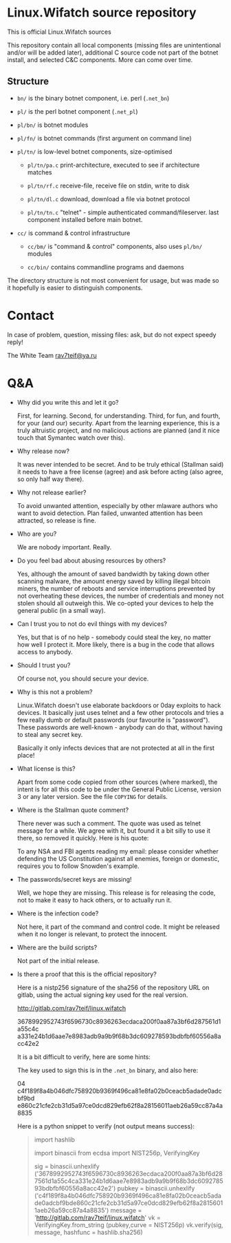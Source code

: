# Linux.Wifatch source repository

This is official Linux.Wifatch sources

This repository contain all local components (missing files are
unintentional and/or will be added later), additional C source code not
part of the botnet install, and selected C&C components. More can come
over time.

## Structure

* `bn/` is the binary botnet component, i.e. perl (`.net_bn`)

* `pl/` is the perl botnet component (`.net_pl`)

* `pl/bn/` is botnet modules

* `pl/fn/` is botnet commands (first argument on command line)

* `pl/tn/` is low-level botnet components, size-optimised

   * `pl/tn/pa.c` print-architecture, executed to see if architecture matches

   * `pl/tn/rf.c` receive-file, receive file on stdin, write to disk

   * `pl/tn/dl.c` download, download a file via botnet protocol

   * `pl/tn/tn.c` "telnet" - simple authenticated command/fileserver. last
      component installed before main botnet.

* `cc/` is command & control infrastructure

   * `cc/bm/` is "command & control" components, also uses `pl/bn/` modules

   * `cc/bin/` contains commandline programs and daemons

The directory structure is not most convenient for usage, but was made so it hopefully
is easier to distinguish components.

# Contact

In case of problem, question, missing files: ask, but do not expect speedy
reply!

The White Team <rav7teif@ya.ru>

# Q&A

* Why did you write this and let it go?

  First, for learning. Second, for understanding. Third, for fun, and
  fourth, for your (and our) security. Apart from the learning experience,
  this is a truly altruistic project, and no malicious actions are planned
  (and it nice touch that Symantec watch over this).

* Why release now?

  It was never intended to be secret. And to be truly ethical (Stallman
  said) it needs to have a free license (agree) and ask before acting (also
  agree, so only half way there).

* Why not release earlier?

  To avoid unwanted attention, especially by other mlaware authors who want
  to avoid detection. Plan failed, unwanted attention has been attracted, so
  release is fine.

* Who are you?

  We are nobody important. Really.

* Do you feel bad about abusing resources by others?

  Yes, although the amount of saved bandwidth by taking down other
  scanning malware, the amount energy saved by killing illegal bitcoin
  miners, the number of reboots and service interruptions prevented by
  not overheating these devices, the number of credentials and money not
  stolen should all outweigh this. We co-opted your devices to help the
  general public (in a small way).

* Can I trust you to not do evil things with my devices?

  Yes, but that is of no help - somebody could steal the key, no matter
  how well I protect it. More likely, there is a bug in the code that
  allows access to anybody.

* Should I trust you?

  Of course not, you should secure your device.

* Why is this not a problem?

  Linux.Wifatch doesn't use elaborate backdoors or 0day exploits to
  hack devices. It basically just uses telnet and a few other protocols
  and tries a few really dumb or default passwords (our favourite is
  "password"). These passwords are well-known - anybody can do that,
  without having to steal any secret key.

  Basically it only infects devices that are not protected at all in the
  first place!

* What license is this?

  Apart from some code copied from other sources (where marked), the intent
  is for all this code to be under the General Public License, version 3 or
  any later version. See the file `COPYING` for details.

* Where is the Stallman quote comment?

  There never was such a comment. The quote was used as telnet message for
  a while. We agree with it, but found it a bit silly to use it there, so
  removed it quickly. Here is his quote:

  To any NSA and FBI agents reading my email: please consider
  whether defending the US Constitution against all enemies,
  foreign or domestic, requires you to follow Snowden's example.

* The passwords/secret keys are missing!

  Well, we hope they are missing. This release is for releasing the code,
  not to make it easy to hack others, or to actually run it.

* Where is the infection code?

  Not here, it part of the command and control code. It might be released
  when it no longer is relevant, to protect the innocent.

* Where are the build scripts?

  Not part of the initial release.

* Is there a proof that this is the official repository?

  Here is a nistp256 signature of the sha256 of the repository URL on
  gitlab, using the actual signing key used for the real version.

  http://gitlab.com/rav7teif/linux.wifatch

  3678992952743f6596730c8936263ecdaca200f0aa87a3bf6d287561d1a55c4c
  a331e24b1d6aae7e8983adb9a9b9f68b3dc609278593bdbfbf60556a8acc42e2

  It is a bit difficult to verify, here are some hints:

  The key used to sign this is in the `.net_bn` binary, and also here:

  04
  c4f189f8a4b046dfc758920b9369f496ca81e8fa02b0ceacb5adade0adcbf9bd
  e860c21cfe2cb31d5a97ce0dcd829efb62f8a28156011aeb26a59cc87a4a8835

  Here is a python snippet to verify (not output means success):

  > import hashlib
  >
  > import binascii
  > from ecdsa import NIST256p, VerifyingKey
  >
  > sig = binascii.unhexlify ('3678992952743f6596730c8936263ecdaca200f0aa87a3bf6d287561d1a55c4ca331e24b1d6aae7e8983adb9a9b9f68b3dc609278593bdbfbf60556a8acc42e2')
  > pubkey = binascii.unhexlify ('c4f189f8a4b046dfc758920b9369f496ca81e8fa02b0ceacb5adade0adcbf9bde860c21cfe2cb31d5a97ce0dcd829efb62f8a28156011aeb26a59cc87a4a8835')
  > message = 'http://gitlab.com/rav7teif/linux.wifatch'
  > vk = VerifyingKey.from_string (pubkey,curve = NIST256p)
  > vk.verify(sig, message, hashfunc = hashlib.sha256)


